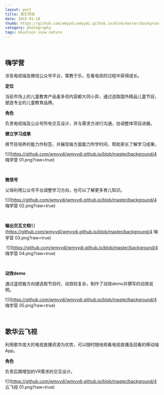 ```yaml
---
layout: post
title: 其它项目
date: 2015-01-10
thumb: https://github.com/wmyydi/wmyydi.github.io/blob/master/background/4 其它项目.png?raw=true
category: photography
tags: mountain snow nature
---
```


​           

## **嗨学营**

涉及电视端及微信公众号平台，寓教于乐，在看电视的过程中获得成长。

**定位**

当前市场上的儿童教育产品虽多但内容都大同小异，通过选取国外精品儿童节目，塑造专业的儿童教育品牌。

**角色**

负责电视端及公众号所有交互设计，并与需求方进行沟通，协调整体项目进展。

**建立学习成果**

用节目培养的能力作标签，并展现每方面能力所学时间，帮助家长了解学习成果。

![](https://github.com/wmyydi/wmyydi.github.io/blob/master/background/4 嗨学营 01.png?raw=true)

​                 

**微信号**

父母利用公众号平台调整学习方向，也可以了解更多育儿知识。

![](https://github.com/wmyydi/wmyydi.github.io/blob/master/background/4 嗨学营 02.png?raw=true)

​                         

 **输出交互文档**![](https://github.com/wmyydi/wmyydi.github.io/blob/master/background/4 嗨学营 03.png?raw=true)

​                   ![](https://github.com/wmyydi/wmyydi.github.io/blob/master/background/4 嗨学营 04.png?raw=true)

​                   

**动效demo**

通过遥控器方向键选取节目时，动效较复杂，制作了动效demo并撰写的动效说明。

![](https://github.com/wmyydi/wmyydi.github.io/blob/master/background/4 嗨学营 05.png?raw=true)

​                       

## **歌华云飞视**

利用歌华庞大的电视直播资源为优势，可以随时随地观看电视直播及回看的移动端App。

**角色**

负责后期增加的VR需求的交互设计。

![](https://github.com/wmyydi/wmyydi.github.io/blob/master/background/4 云飞视 01.png?raw=true)



​              

